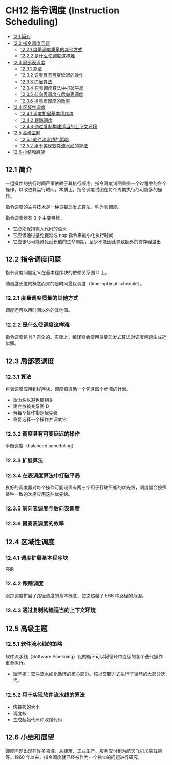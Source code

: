 # CH12 指令调度 (Instruction Scheduling)

- [12.1 简介](#121-简介)
- [12.2 指令调度问题](#122-指令调度问题)
  - [12.2.1 度量调度质量的其他方式](#1221-度量调度质量的其他方式)
  - [12.2.2 是什么使调度这样难](#1222-是什么使调度这样难)
- [12.3 局部表调度](#123-局部表调度)
  - [12.3.1 算法](#1231-算法)
  - [12.3.2 调度具有可变延迟的操作](#1232-调度具有可变延迟的操作)
  - [12.3.3 扩展算法](#1233-扩展算法)
  - [12.3.4 在表调度算法中打破平局](#1234-在表调度算法中打破平局)
  - [12.3.5 前向表调度与后向表调度](#1235-前向表调度与后向表调度)
  - [12.3.6 提高表调度的效率](#1236-提高表调度的效率)
- [12.4 区域性调度](#124-区域性调度)
  - [12.4.1 调度扩展基本程序块](#1241-调度扩展基本程序块)
  - [12.4.2 跟踪调度](#1242-跟踪调度)
  - [12.4.3 通过复制构建适当的上下文环境](#1243-通过复制构建适当的上下文环境)
- [12.5 高级主题](#125-高级主题)
  - [12.5.1 软件流水线的策略](#1251-软件流水线的策略)
  - [12.5.2 用于实现软件流水线的算法](#1252-用于实现软件流水线的算法)
- [12.6 小结和展望](#126-小结和展望)

## 12.1 简介

一组操作的执行时间严重依赖于其执行顺序。指令调度试图重排一个过程中的各个操作，以改进其运行时间。本质上，指令调度试图在每个周期执行尽可能多的操作。

指令调度的主导技术是一种贪婪启发式算法，称为表调度。

指令调度器有 3 个主要目标：

- 它必须保持输入代码的语义
- 它应该通过避免拖延或 nop 指令来最小化执行时间
- 它应该尽可能避免延长值的生命周期，至少不能因此导致额外的寄存器溢出

## 12.2 指令调度问题

指令调度问题定义在基本程序块的依赖关系图 D 上。

随调度长度的概念而来的是时间最优调度（time-optimal schedule）。

### 12.2.1 度量调度质量的其他方式

调度还可以用时间以外的其他值。

### 12.2.2 是什么使调度这样难

指令调度是 NP 完全的。实际上，编译器会使用贪婪启发式算法对调度问题生成近似解。

## 12.3 局部表调度

### 12.3.1 算法

将表调度应用到程序块，调度器遵循一个包含四个步骤的计划。

- 重命名以避免反相关
- 建立依赖关系图 D
- 为每个操作指定优先级
- 重复选择一个操作并调度它

### 12.3.2 调度具有可变延迟的操作

平衡调度（balanced scheduling）

### 12.3.3 扩展算法

### 12.3.4 在表调度算法中打破平局

良好的调度器对每个操作可能设置有两三个用于打破平衡的优先级，调度器会按照某种一致的次序应用这些优先级。

### 12.3.5 前向表调度与后向表调度

### 12.3.6 提高表调度的效率

## 12.4 区域性调度

### 12.4.1 调度扩展基本程序块

EBB

### 12.4.2 跟踪调度

跟踪调度扩展了路径调度的基本概念，使之超越了 EBB 中路径的范围。

### 12.4.3 通过复制构建适当的上下文环境

## 12.5 高级主题

### 12.5.1 软件流水线的策略

软件流水线（Software Pipelining）化的循环可以将循环中连续的各个迭代操作重叠执行。

- 循环核：软件流水线化循环的核心部分。核以交错方式执行了循环的大部分迭代。

### 12.5.2 用于实现软件流水线的算法

- 估算核的大小
- 调度核
- 生成起始代码和收尾代码

## 12.6 小结和展望

调度问题出现在许多领域，从建筑、工业生产、服务交付到为航天飞机加装载荷等。1960 年以来，指令调度就已经被作为一个独立的问题进行研究。
